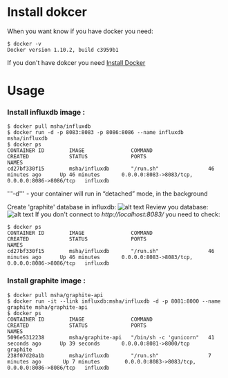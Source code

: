 # Install dokcer
When you want know if you have docker you need:

    $ docker -v
    Docker version 1.10.2, build c3959b1

If you don't have dokcer you need [Install Docker](https://docs.docker.com/engine/installation/linux/ubuntulinux/)
# Usage
### **Install influxdb image :**

    $ docker pull msha/influxdb
    $ docker run -d -p 8083:8083 -p 8086:8086 --name influxdb msha/influxdb
    $ docker ps
    CONTAINER ID        IMAGE               COMMAND                  CREATED             STATUS              PORTS                                            NAMES
    cd27bf330f15        msha/influxdb       "/run.sh"                46 minutes ago      Up 46 minutes       0.0.0.0:8083->8083/tcp, 0.0.0.0:8086->8086/tcp   influxdb
    
'''-d''' - your container will run in “detached” mode, in the background

Create 'graphite' database in influxdb:
![alt text](https://pp.vk.me/c630219/v630219008/27d74/TIeO3GbwMCI.jpg)
Review you database:
![alt text](https://pp.vk.me/c630219/v630219008/27d7e/q4kwFST4h5k.jpg)
If you don't connect to *http://localhost:8083/* you need to check:

    $ docker ps
    CONTAINER ID        IMAGE               COMMAND                  CREATED             STATUS              PORTS                                            NAMES
    cd27bf330f15        msha/influxdb       "/run.sh"                46 minutes ago      Up 46 minutes       0.0.0.0:8083->8083/tcp, 0.0.0.0:8086->8086/tcp   influxdb
    
### **Install graphite image :**

    $ docker pull msha/graphite-api
    $ docker run -it --link influxdb:msha/influxdb -d -p 8081:8000 --name graphite msha/graphite-api
    $ docker ps
    CONTAINER ID        IMAGE               COMMAND                  CREATED             STATUS              PORTS                                            NAMES
    5096e5312238        msha/graphite-api   "/bin/sh -c 'gunicorn"   41 seconds ago      Up 39 seconds       0.0.0.0:8081->8000/tcp                           graphite
    238f07d20a1b        msha/influxdb       "/run.sh"                7 minutes ago       Up 7 minutes        0.0.0.0:8083->8083/tcp, 0.0.0.0:8086->8086/tcp   influxdb

